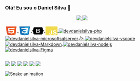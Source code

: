### Olá! Eu sou o Daniel Silva 👋

<div align= "center">
<a href="https://github.com/devdanielsilva">
  <img height="160em" src="https://github-readme-stats.vercel.app/api?username=devdanielsilva&show_icons=true&theme=tokyonight&include_all_commits=true&count_private=true"/>
  <img height="160em" src="https://github-readme-stats.vercel.app/api/top-langs/?username=devdanielsilva&layout=compact&langs_count=7&theme=tokyonight"/>
  </div>
  
  <div style="display: inline_block"><br>
    <img align="center" alt="devdanielsilva-HTML" height="30" width="40" src="https://raw.githubusercontent.com/devicons/devicon/master/icons/html5/html5-original.svg">
     <img align="center" alt="devdanielsilva-CSS" height="30" width="40" src="https://raw.githubusercontent.com/devicons/devicon/master/icons/css3/css3-original.svg">
     <img align="center" alt="devdanielsilva-Bootstrap" height="30" width="40" src="https://raw.githubusercontent.com/devicons/devicon/master/icons/bootstrap/bootstrap-plain.svg">
     <img align="center" alt="devdanielsilva-Javascript" height="30" width="40" src="https://raw.githubusercontent.com/devicons/devicon/master/icons/javascript/javascript-plain.svg">
    <img align="center" alt="devdanielsilva-php" height="30" width="40" src="https://cdn.jsdelivr.net/gh/devicons/devicon/icons/java/java-original-wordmark.svg" />
     <img align="center" alt="devdanielsilva-microsoftsqlserver" height="30" width="40" src="https://cdn.jsdelivr.net/gh/devicons/devicon/icons/php/php-original.svg" />
           />
          <img align="center" alt="devdanielsilva-vscode" height="30" width="40" src="https://cdn.jsdelivr.net/gh/devicons/devicon/icons/vscode/vscode-original.svg" />
    <img align="center" alt="devdanielsilva-Markdown" height="30" width="40" src="https://cdn.jsdelivr.net/gh/devicons/devicon/icons/markdown/markdown-original.svg" />
     <img align="center" alt="devdanielsilva-nodejs" height="30" width="40" 
       src="https://cdn.jsdelivr.net/gh/devicons/devicon/icons/nodejs/nodejs-original.svg">
    <img align="center" alt="devdanielsilva-Figma" height="30" width="40" src="https://cdn.jsdelivr.net/gh/devicons/devicon/icons/figma/figma-original.svg" />
          
  </div>

 ##

<div>
<a href="https://www.youtube.com/channel/UCFbtjSTpf0xypdLgFp6E4Hw" target="_blank"><img src="https://img.shields.io/badge/YouTube-FF0000?style=for-the-badge&logo=youtube&logoColor=white" target="_blank"></a>
  <a href="https://instagram.com/devdanielsilva" target="_blank"><img src="https://img.shields.io/badge/-Instagram-%23E4405F?style=for-the-badge&logo=instagram&logoColor=white" target="_blank"></a>
 	<a href="https://www.linkedin.com/in/devdanielsilva/" target="_blank"><img src="https://img.shields.io/badge/-LinkedIn-%230077B5?style=for-the-badge&logo=linkedin&logoColor=white" target="_blank"></a>
    <a href = "mailto:contatodevdanielsilva@gmail.com"><img src="https://img.shields.io/badge/-Gmail-%23333?style=for-the-badge&logo=gmail&logoColor=white" target="_blank"></a>
 <a href="https://discord.gg/Daniel Silva#3144" target="_blank"><img src="https://img.shields.io/badge/Discord-7289DA?style=for-the-badge&logo=discord&logoColor=white" target="_blank"></a> 
 <a href="https://www.twitch.tv/devdanielsilva" target="_blank"><img src="https://img.shields.io/badge/Twitch-9146FF?style=for-the-badge&logo=twitch&logoColor=white" target="_blank"></a>
  
  ![Snake animation](https://github.com/devdanielsilva/devdanielsilva/blob/output/github-contribution-grid-snake.svg)
  
</div>
  


